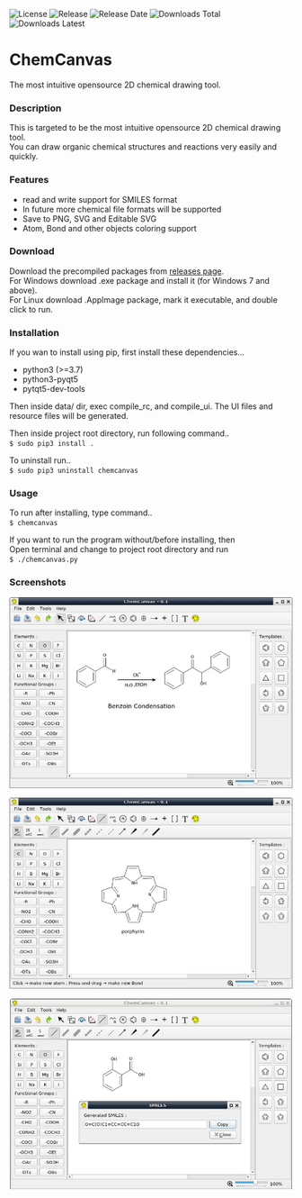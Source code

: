 ![License](https://img.shields.io/github/license/ksharindam/chemcanvas)
![Release](https://img.shields.io/github/v/release/ksharindam/chemcanvas)
![Release Date](https://img.shields.io/github/release-date/ksharindam/chemcanvas)
![Downloads Total](https://img.shields.io/github/downloads/ksharindam/chemcanvas/total)
![Downloads Latest](https://img.shields.io/github/downloads/ksharindam/chemcanvas/latest/total)

# ChemCanvas

The most intuitive opensource 2D chemical drawing tool.  


### Description

This is targeted to be the most intuitive opensource 2D chemical drawing tool.  
You can draw organic chemical structures and reactions very easily and quickly.  


### Features
* read and write support for SMILES format  
* In future more chemical file formats will be supported  
* Save to PNG, SVG and Editable SVG  
* Atom, Bond and other objects coloring support  


### Download
Download the precompiled packages from [releases page](https://github.com/ksharindam/chemcanvas/releases).  
For Windows download .exe package and install it (for Windows 7 and above).  
For Linux download .AppImage package, mark it executable, and double click to run.  

### Installation

If you wan to install using pip, first install these dependencies...  

* python3 (>=3.7)  
* python3-pyqt5  
* pytqt5-dev-tools  

Then inside data/ dir, exec compile_rc, and compile_ui. The UI files and resource files will be generated.  

Then inside project root directory, run following command..  
`$ sudo pip3 install .`  

To uninstall run..  
`$ sudo pip3 uninstall chemcanvas`    

### Usage

To run after installing, type command..  
`$ chemcanvas`  


If you want to run the program without/before installing, then  
Open terminal and change to project root directory and run  
`$ ./chemcanvas.py`  


### Screenshots

![Screenshot1](data/screenshots/Screenshot1.jpg)  


![Screenshot2](data/screenshots/Screenshot2.jpg)  


![Screenshot3](data/screenshots/Screenshot3.jpg)  


